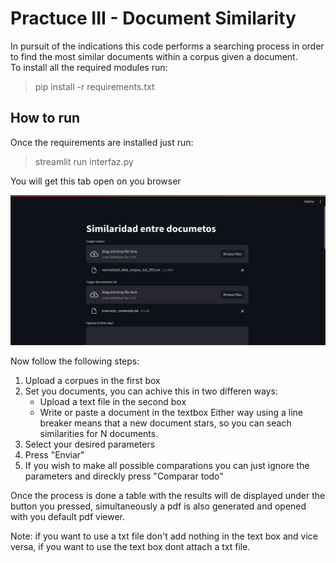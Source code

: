 # Practuce III - Document Similarity

In pursuit of the indications this code performs a searching process in order to find the most similar documents within a corpus given a document.  
To install all the required modules run:

> pip install -r requirements.txt

## How to run

Once the requirements are installed just run:

> streamlit run interfaz.py

You will get this tab open on you browser

![General viw](https://github.com/skoday/kindeyStone/blob/main/Screenshot%20from%202024-04-09%2019-46-25.png)

Now follow the following steps:
1. Upload a corpues in the first box
2. Set you documents, you can achive this in two differen ways:
   * Upload a text file in the second box
   * Write or paste a document in the textbox
   Either way using a line breaker means that a new document stars, so you can seach similarities for N documents.
3. Select your desired parameters
4. Press "Enviar"
5. If you wish to make all possible comparations you can just ignore the parameters and direckly press "Comparar todo"

Once the process is done a table with the results will de displayed under the button you pressed, simultaneously a pdf is also generated and opened with you default pdf viewer.

Note: if you want to use a txt file don't add nothing in the text box and vice versa, if you want to use the text box dont attach a txt file.

